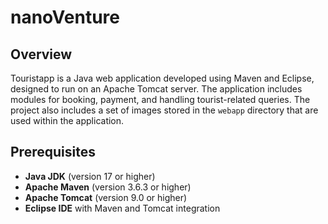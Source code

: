 # nanoVenture

## Overview
Touristapp is a Java web application developed using Maven and Eclipse, designed to run on an Apache Tomcat server. The application includes modules for booking, payment, and handling tourist-related queries. The project also includes a set of images stored in the `webapp` directory that are used within the application.

## Prerequisites
- **Java JDK** (version 17 or higher)
- **Apache Maven** (version 3.6.3 or higher)
- **Apache Tomcat** (version 9.0 or higher)
- **Eclipse IDE** with Maven and Tomcat integration

